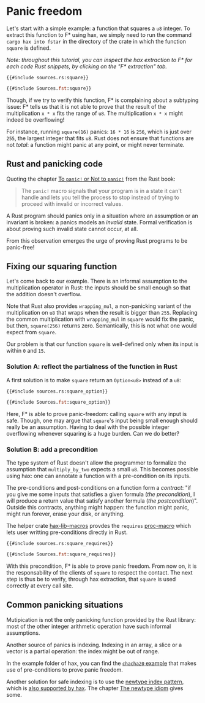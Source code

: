# Panic freedom

Let's start with a simple example: a function that squares a `u8`
integer. To extract this function to F* using hax, we simply need to
run the command `cargo hax into fstar` in the directory of the crate
in which the function `square` is defined.

*Note: throughout this tutorial, you can inspect the hax extraction to
F\* for each code Rust snippets, by clicking on the "F\* extraction"
tab.*

```rust,noplaypen
{{#include sources.rs:square}}
```
```ocaml
{{#include Sources.fst:square}}
```

Though, if we try to verify this function, F* is complaining about a
subtyping issue: F* tells us that it is not able to prove that the
result of the multiplication `x * x` fits the range of `u8`. The
multiplication `x * x` might indeed be overflowing!

For instance, running `square(16)` panics: `16 * 16` is `256`, which
is just over `255`, the largest integer that fits `u8`. Rust does not
ensure that functions are not *total*: a function might panic at any
point, or might never terminate.

## Rust and panicking code
Quoting the chapter [To `panic!` or Not to
`panic!`](https://doc.rust-lang.org/book/ch09-03-to-panic-or-not-to-panic.html)
from the Rust book:

> The `panic!` macro signals that your program is in a state it can't
> handle and lets you tell the process to stop instead of trying to
> proceed with invalid or incorrect values.

A Rust program should panics only in a situation where an assumption
or an invariant is broken: a panics models an *invalid* state. Formal
verification is about proving such invalid state cannot occur, at all.

From this observation emerges the urge of proving Rust programs to be
panic-free!

## Fixing our squaring function
Let's come back to our example. There is an informal assumption to the
multiplication operator in Rust: the inputs should be small enough so
that the addition doesn't overflow.

Note that Rust also provides `wrapping_mul`, a non-panicking variant
of the multiplication on `u8` that wraps when the result is bigger
than `255`. Replacing the common multiplication with `wrapping_mul` in
`square` would fix the panic, but then, `square(256)` returns zero.
Semantically, this is not what one would expect from `square`.

Our problem is that our function `square` is well-defined only when
its input is within `0` and `15`.

### Solution A: reflect the partialness of the function in Rust
A first solution is to make `square` return an `Option<u8>` instead of a `u8`:
```rust,noplaypen
{{#include sources.rs:square_option}}
```
```ocaml
{{#include Sources.fst:square_option}}
```

Here, F* is able to prove panic-freedom: calling `square` with any
input is safe. Though, one may argue that `square`'s input being small
enough should really be an assumption. Having to deal with the
possible integer overflowing whenever squaring is a huge burden. Can
we do better?

### Solution B: add a precondition
The type system of Rust doesn't allow the programmer to formalize the
assumption that `multiply_by_two` expects a small `u8`. This becomes
possible using hax: one can annotate a function with a pre-condition
on its inputs.

The pre-conditions and post-conditions on a function form a
*contract*: "if you give me some inputs that satisfies a given formula
(*the precondition*), I will produce a return value that satisfy
another formula (*the postcondition*)". Outside this contracts,
anything might happen: the function might panic, might run forever,
erase your disk, or anything.

The helper crate
[hax-lib-macros](https://github.com/hacspec/hax/tree/main/hax-lib-macros)
provdes the `requires`
[proc-macro](https://doc.rust-lang.org/reference/procedural-macros.html)
which lets user writting pre-conditions directly in Rust.

```rust,noplaypen
{{#include sources.rs:square_requires}}
```
```ocaml
{{#include Sources.fst:square_requires}}
```

With this precondition, F* is able to prove panic freedom. From now
on, it is the responsability of the clients of `square` to respect the
contact. The next step is thus be to verify, through hax extraction,
that `square` is used correctly at every call site.

## Common panicking situations
Mutipication is not the only panicking function provided by the Rust
library: most of the other integer arithmetic operation have such
informal assumptions.

Another source of panics is indexing. Indexing in an array, a slice or
a vector is a partial operation: the index might be out of range.

In the example folder of hax, you can find the [`chacha20`
example](https://github.com/hacspec/hax/blob/main/examples/chacha20/src/lib.rs)
that makes use of pre-conditions to prove panic freedom.

Another solution for safe indexing is to use the [newtype index
pattern](https://matklad.github.io/2018/06/04/newtype-index-pattern.html),
which is [also supported by
hax](https://github.com/hacspec/hax/blob/d668de4d17e5ddee3a613068dc30b71353a9db4f/tests/attributes/src/lib.rs#L98-L126). The chapter [The newtype idiom](newtype.md) gives some.

